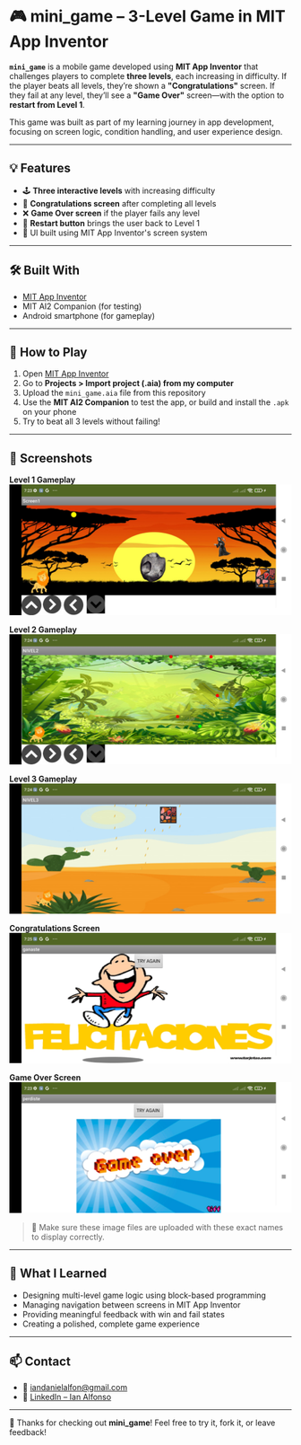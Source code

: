 # 🎮 mini_game – 3-Level Game in MIT App Inventor

**`mini_game`** is a mobile game developed using **MIT App Inventor** that challenges players to complete **three levels**, each increasing in difficulty. If the player beats all levels, they’re shown a **"Congratulations"** screen. If they fail at any level, they’ll see a **"Game Over"** screen—with the option to **restart from Level 1**.

This game was built as part of my learning journey in app development, focusing on screen logic, condition handling, and user experience design.

---

## 💡 Features
- 🕹️ **Three interactive levels** with increasing difficulty
- 🎉 **Congratulations screen** after completing all levels
- ❌ **Game Over screen** if the player fails any level
- 🔁 **Restart button** brings the user back to Level 1
- 🎨 UI built using MIT App Inventor's screen system

---

## 🛠️ Built With
- [MIT App Inventor](https://appinventor.mit.edu/)
- MIT AI2 Companion (for testing)
- Android smartphone (for gameplay)

---

## 🚀 How to Play
1. Open [MIT App Inventor](https://ai2.appinventor.mit.edu/)
2. Go to **Projects > Import project (.aia) from my computer**
3. Upload the `mini_game.aia` file from this repository
4. Use the **MIT AI2 Companion** to test the app, or build and install the `.apk` on your phone
5. Try to beat all 3 levels without failing!

---

## 📸 Screenshots

**Level 1 Gameplay**  
![Level 1](./level1_screen.png.jpg)

**Level 2 Gameplay**  
![Level 2](./level2_screen.png.jpg)

**Level 3 Gameplay**  
![Level 3](./level3_screen.png.jpg)

**Congratulations Screen**  
![Congrats](./congrats_screen.png.jpg)

**Game Over Screen**  
![Game Over](./game_over_screen.png.jpg)

> 📝 Make sure these image files are uploaded with these exact names to display correctly.

---

## 🧠 What I Learned
- Designing multi-level game logic using block-based programming
- Managing navigation between screens in MIT App Inventor
- Providing meaningful feedback with win and fail states
- Creating a polished, complete game experience

---

## 📫 Contact
- 📧 iandanielalfon@gmail.com  
- 🔗 [LinkedIn – Ian Alfonso](https://www.linkedin.com/in/ianalfonso)

---

🙌 Thanks for checking out **mini_game**! Feel free to try it, fork it, or leave feedback!
